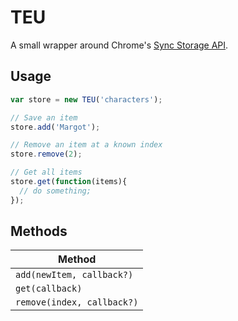 # TEU

A small wrapper around Chrome's [Sync Storage API](https://developer.chrome.com/extensions/storage).

## Usage

```javascript
var store = new TEU('characters');

// Save an item
store.add('Margot');

// Remove an item at a known index
store.remove(2);

// Get all items
store.get(function(items){
  // do something;
});
```

## Methods

| Method                     |
| -------------------------- |
| `add(newItem, callback?)` |
| `get(callback)`            |
| `remove(index, callback?)` |
